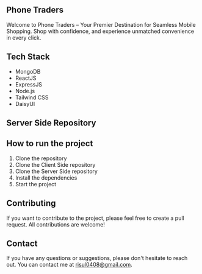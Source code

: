 ## Phone Traders

Welcome to Phone Traders – Your Premier Destination for Seamless Mobile Shopping. Shop with confidence, and experience unmatched convenience in every click.

## Tech Stack

- MongoDB
- ReactJS
- ExpressJS
- Node.js
- Tailwind CSS
- DaisyUI

## Server Side Repository



## How to run the project

1. Clone the repository
2. Clone the Client Side repository
3. Clone the Server Side repository
4. Install the dependencies
5. Start the project


## Contributing

If you want to contribute to the project, please feel free to create a pull request. All contributions are welcome!

## Contact

If you have any questions or suggestions, please don't hesitate to reach out. You can contact me at risul0408@gmail.com.

